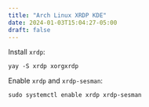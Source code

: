 ```yaml
---
title: "Arch Linux XRDP KDE"
date: 2024-01-03T15:04:27-05:00
draft: false
---
```


Install `xrdp`:

```shell
yay -S xrdp xorgxrdp
```

Enable `xrdp` and `xrdp-sesman`:

```shell
sudo systemctl enable xrdp xrdp-sesman
```
